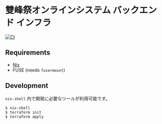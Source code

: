 # 雙峰祭オンラインシステム バックエンド インフラ

[![CI](https://github.com/sohosai/sos21-backend-infrastructure/actions/workflows/ci.yml/badge.svg)](https://github.com/sohosai/sos21-backend-infrastructure/actions/workflows/ci.yml)

## Requirements

- [Nix](https://nixos.org/nix/)
- FUSE (needs `fusermount`)

## Development

`nix-shell` 内で開発に必要なツールが利用可能です。

```shell
$ nix-shell
$ terraform init
$ terraform apply
```
